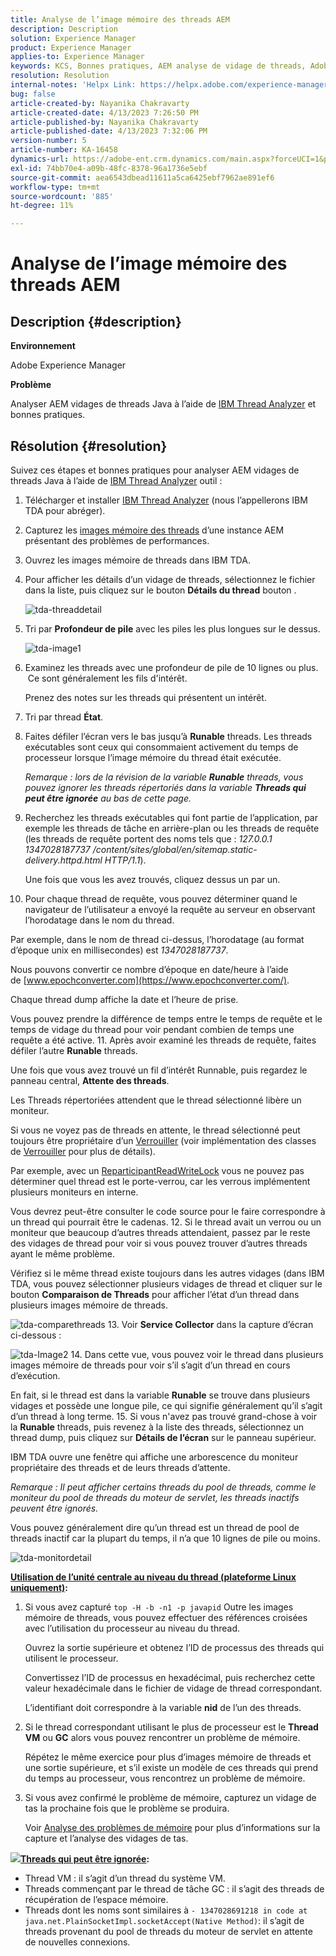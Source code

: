```yaml
---
title: Analyse de l’image mémoire des threads AEM
description: Description
solution: Experience Manager
product: Experience Manager
applies-to: Experience Manager
keywords: KCS, Bonnes pratiques, AEM analyse de vidage de threads, Adobe Experience Manager, Java, Analyseur de threads IBM
resolution: Resolution
internal-notes: 'Helpx Link: https://helpx.adobe.com/experience-manager/kb/thread-dump-analysis.html'
bug: false
article-created-by: Nayanika Chakravarty
article-created-date: 4/13/2023 7:26:50 PM
article-published-by: Nayanika Chakravarty
article-published-date: 4/13/2023 7:32:06 PM
version-number: 5
article-number: KA-16458
dynamics-url: https://adobe-ent.crm.dynamics.com/main.aspx?forceUCI=1&pagetype=entityrecord&etn=knowledgearticle&id=3623661f-31da-ed11-a7c7-6045bd0067ea
exl-id: 74bb70e4-a09b-48fc-8378-96a1736e5ebf
source-git-commit: aea6543dbead11611a5ca6425ebf7962ae891ef6
workflow-type: tm+mt
source-wordcount: '885'
ht-degree: 11%

---
```


# Analyse de l’image mémoire des threads AEM

## Description {#description}


<b>Environnement</b>

Adobe Experience Manager

<b>Problème</b>

Analyser AEM vidages de threads Java à l’aide de [IBM Thread Analyzer](https://www.ibm.com/support/pages/ibm-thread-and-monitor-dump-analyzer-java-tmda) et bonnes pratiques.


## Résolution {#resolution}


Suivez ces étapes et bonnes pratiques pour analyser AEM vidages de threads Java à l’aide de [IBM Thread Analyzer](https://www.ibm.com/support/pages/ibm-thread-and-monitor-dump-analyzer-java-tmda) outil :

1. Télécharger et installer [IBM Thread Analyzer](https://www.ibm.com/support/pages/ibm-thread-and-monitor-dump-analyzer-java-tmda) (nous l’appellerons IBM TDA pour abréger).
2. Capturez les [images mémoire des threads](https://helpx.adobe.com/experience-manager/kb/thread-dumps-collection-analysis.html) d’une instance AEM présentant des problèmes de performances.
3. Ouvrez les images mémoire de threads dans IBM TDA.
4. Pour afficher les détails d’un vidage de threads, sélectionnez le fichier dans la liste, puis cliquez sur le bouton <b>Détails du thread</b> bouton .

   ![tda-threaddetail](https://helpx.adobe.com/content/dam/help/en/experience-manager/kb/thread-dump-analysis/_jcr_content/main-pars/image_1587732783/tda-threaddetail.png "tda-threaddetail")
5. Tri par <b>Profondeur de pile</b> avec les piles les plus longues sur le dessus.

   ![tda-image1](https://helpx.adobe.com/content/dam/help/en/experience-manager/kb/thread-dump-analysis/_jcr_content/main-pars/image/tda-image1.png)
6. Examinez les threads avec une profondeur de pile de 10 lignes ou plus.  Ce sont généralement les fils d&#39;intérêt.

   Prenez des notes sur les threads qui présentent un intérêt.
7. Tri par thread <b>État</b>.
8. Faites défiler l’écran vers le bas jusqu’à <b>Runable</b> threads. Les threads exécutables sont ceux qui consommaient activement du temps de processeur lorsque l’image mémoire du thread était exécutée.

   *Remarque : lors de la révision de la variable <b>Runable</b> threads, vous pouvez ignorer les threads répertoriés dans la variable <b>Threads qui peut être ignorée</b> au bas de cette page.*


9. Recherchez les threads exécutables qui font partie de l’application, par exemple les threads de tâche en arrière-plan ou les threads de requête (les threads de requête portent des noms tels que : *127.0.0.1 1347028187737 /content/sites/global/en/sitemap.static-delivery.httpd.html HTTP/1.1*).

   Une fois que vous les avez trouvés, cliquez dessus un par un.
10. Pour chaque thread de requête, vous pouvez déterminer quand le navigateur de l’utilisateur a envoyé la requête au serveur en observant l’horodatage dans le nom du thread.

   Par exemple, dans le nom de thread ci-dessus, l’horodatage (au format d’époque unix en millisecondes) est *1347028187737*.

   Nous pouvons convertir ce nombre d’époque en date/heure à l’aide de [www.epochconverter.com](https://www.epochconverter.com/).

   Chaque thread dump affiche la date et l’heure de prise.

   Vous pouvez prendre la différence de temps entre le temps de requête et le temps de vidage du thread pour voir pendant combien de temps une requête a été active.
11. Après avoir examiné les threads de requête, faites défiler l’autre <b>Runable</b> threads.

   Une fois que vous avez trouvé un fil d’intérêt Runnable, puis regardez le panneau central, <b>Attente des threads</b>.

   Les Threads répertoriées attendent que le thread sélectionné libère un moniteur.

   Si vous ne voyez pas de threads en attente, le thread sélectionné peut toujours être propriétaire d’un [Verrouiller](https://docs.oracle.com/javase/1.5.0/docs/api/java/util/concurrent/locks/Lock.html) (voir implémentation des classes de [Verrouiller](https://docs.oracle.com/javase/1.5.0/docs/api/java/util/concurrent/locks/Lock.html) pour plus de détails).

   Par exemple, avec un [ReparticipantReadWriteLock](https://docs.oracle.com/javase/1.5.0/docs/api/java/util/concurrent/locks/ReentrantReadWriteLock.html) vous ne pouvez pas déterminer quel thread est le porte-verrou, car les verrous implémentent plusieurs moniteurs en interne.

   Vous devrez peut-être consulter le code source pour le faire correspondre à un thread qui pourrait être le cadenas.
12. Si le thread avait un verrou ou un moniteur que beaucoup d’autres threads attendaient, passez par le reste des vidages de thread pour voir si vous pouvez trouver d’autres threads ayant le même problème.

   Vérifiez si le même thread existe toujours dans les autres vidages (dans IBM TDA, vous pouvez sélectionner plusieurs vidages de thread et cliquer sur le bouton <b>Comparaison de Threads</b> pour afficher l’état d’un thread dans plusieurs images mémoire de threads.

   ![tda-comparethreads](https://helpx.adobe.com/content/dam/help/en/experience-manager/kb/thread-dump-analysis/_jcr_content/main-pars/image_1159496390/tda-comparethreads.png)
13. Voir <b>Service Collector</b> dans la capture d’écran ci-dessous :

   ![tda-Image2](https://helpx.adobe.com/content/dam/help/en/experience-manager/kb/thread-dump-analysis/_jcr_content/main-pars/image_1730877898/tda-Image2.png)
14. Dans cette vue, vous pouvez voir le thread dans plusieurs images mémoire de threads pour voir s’il s’agit d’un thread en cours d’exécution.

   En fait, si le thread est dans la variable <b>Runable</b> se trouve dans plusieurs vidages et possède une longue pile, ce qui signifie généralement qu’il s’agit d’un thread à long terme.
15. Si vous n&#39;avez pas trouvé grand-chose à voir la <b>Runable</b> threads, puis revenez à la liste des threads, sélectionnez un thread dump, puis cliquez sur <b>Détails de l’écran</b> sur le panneau supérieur.

   IBM TDA ouvre une fenêtre qui affiche une arborescence du moniteur propriétaire des threads et de leurs threads d’attente.

   *Remarque : Il peut afficher certains threads du pool de threads, comme le moniteur du pool de threads du moteur de servlet, les threads inactifs peuvent être ignorés.*

   Vous pouvez généralement dire qu’un thread est un thread de pool de threads inactif car la plupart du temps, il n’a que 10 lignes de pile ou moins.

   ![tda-monitordetail](https://helpx.adobe.com/content/dam/help/en/experience-manager/kb/thread-dump-analysis/_jcr_content/main-pars/image_1106466084/tda-monitordetail.png)




<u><b>Utilisation de l’unité centrale au niveau du thread (plateforme Linux uniquement)</b></u><b>:</b>

1. Si vous avez capturé `top -H -b -n1 -p javapid` Outre les images mémoire de threads, vous pouvez effectuer des références croisées avec l’utilisation du processeur au niveau du thread.

   Ouvrez la sortie supérieure et obtenez l’ID de processus des threads qui utilisent le processeur.

   Convertissez l’ID de processus en hexadécimal, puis recherchez cette valeur hexadécimale dans le fichier de vidage de thread correspondant.

   L’identifiant doit correspondre à la variable <b>nid</b> de l’un des threads.
2. Si le thread correspondant utilisant le plus de processeur est le <b>Thread VM</b> ou <b>GC</b> alors vous pouvez rencontrer un problème de mémoire.

   Répétez le même exercice pour plus d’images mémoire de threads et une sortie supérieure, et s’il existe un modèle de ces threads qui prend du temps au processeur, vous rencontrez un problème de mémoire.
3. Si vous avez confirmé le problème de mémoire, capturez un vidage de tas la prochaine fois que le problème se produira.

   Voir [Analyse des problèmes de mémoire](https://experienceleague.adobe.com/docs/experience-cloud-kcs/kbarticles/KA-17482.html?lang=fr) pour plus d’informations sur la capture et l’analyse des vidages de tas.


![](https://helpx.adobe.com/libs/cq/ui/resources/0.gif)<b><u>Threads qui peut être ignorée</u>:</b>

- Thread VM : il s’agit d’un thread du système VM.
- Threads commençant par le thread de tâche GC : il s’agit des threads de récupération de l’espace mémoire.
- Threads dont les noms sont similaires à `- 1347028691218 in code at java.net.PlainSocketImpl.socketAccept(Native Method)`: il s’agit de threads provenant du pool de threads du moteur de servlet en attente de nouvelles connexions.

